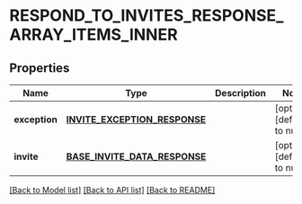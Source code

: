 # RESPOND_TO_INVITES_RESPONSE_ARRAY_ITEMS_INNER

## Properties
Name | Type | Description | Notes
------------ | ------------- | ------------- | -------------
**exception** | [**INVITE_EXCEPTION_RESPONSE**](InviteExceptionResponse.md) |  | [optional] [default to null]
**invite** | [**BASE_INVITE_DATA_RESPONSE**](BaseInviteDataResponse.md) |  | [optional] [default to null]

[[Back to Model list]](../README.md#documentation-for-models) [[Back to API list]](../README.md#documentation-for-api-endpoints) [[Back to README]](../README.md)


